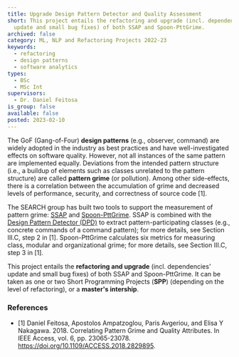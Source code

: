 ```yaml
---
title: Upgrade Design Pattern Detector and Quality Assessment
short: This project entails the refactoring and upgrade (incl. dependencies'
  update and small bug fixes) of both SSAP and Spoon-PttGrime.
archived: false
category: ML, NLP and Refactoring Projects 2022-23
keywords:
  - refactoring
  - design patterns
  - software analytics
types:
  - BSc
  - MSc Int
supervisors:
  - Dr. Daniel Feitosa
is_group: false
available: false
posted: 2023-02-10
---
```


The GoF (Gang-of-Four) **design patterns** (e.g., observer, command) are widely adopted in the industry as best practices and have well-investigated effects on software quality. However, not all instances of the same pattern are implemented equally. Deviations from the intended pattern structure (i.e., a buildup of elements such as classes unrelated to the pattern structure) are called **pattern grime** (or pollution). Among other side-effects, there is a correlation between the accumulation of grime and decreased levels of performance, security, and correctness of source code [1].

The SEARCH group has built two tools to support the measurement of pattern grime: [SSAP](https://github.com/search-rug/ssap) and [Spoon-PttGrime](https://github.com/search-rug/spoon-pttgrime). SSAP is combined with the [Design Pattern Detector (DPD)](https://users.encs.concordia.ca/~nikolaos/pattern_detection.html) to extract pattern-participating classes (e.g., concrete commands of a command pattern); for more details, see Section III.C, step 2 in [1]. Spoon-PttGrime calculates six metrics for measuring class, modular and organizational grime; for more details, see Section III.C, step 3 in [1].

This project entails the **refactoring and upgrade** (incl. dependencies' update and small bug fixes) of both SSAP and Spoon-PttGrime. It can be taken as one or two Short Programming Projects (**SPP**) (depending on the level of refactoring), or a **master's intership**.

### References

- [1] Daniel Feitosa, Apostolos Ampatzoglou, Paris Avgeriou, and Elisa Y Nakagawa. 2018. Correlating Pattern Grime and Quality Attributes. In IEEE Access, vol. 6, pp. 23065-23078. <https://doi.org/10.1109/ACCESS.2018.2829895>.
